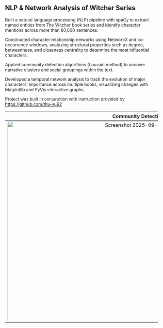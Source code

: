 ## NLP & Network Analysis of Witcher Series

Built a natural language processing (NLP) pipeline with spaCy to extract named entities from The Witcher book series and identify character mentions across more than 80,000 sentences.

Constructed character relationship networks using NetworkX and co-occurrence windows, analyzing structural properties such as degree, betweenness, and closeness centrality to determine the most influential characters.

Applied community detection algorithms (Louvain method) to uncover narrative clusters and social groupings within the text.

Developed a temporal network analysis to track the evolution of major characters’ importance across multiple books, visualizing changes with Matplotlib and PyVis interactive graphs.

Project was built in conjunction with instruction provided by https://github.com/thu-vu92

Community Detection Clusters   |   Temporal Network Analysis w/ Matplotlib & PyVis
:-------------------------:|:-------------------------:
<img width="932" height="656" alt="Screenshot 2025-09-18 at 1 15 57 PM" src="https://github.com/user-attachments/assets/ace860fb-7bf2-4a3b-bdbf-11a18190cfa2" />  |  <img width="549" height="408" alt="Screenshot 2025-09-18 at 4 15 55 PM" src="https://github.com/user-attachments/assets/020ee03d-02d5-4484-ba94-69a5d8b2aca0" />

